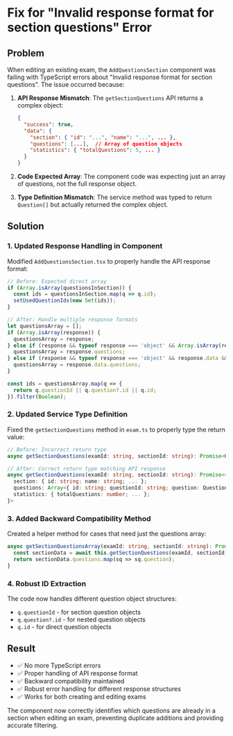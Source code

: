 # Fix for "Invalid response format for section questions" Error

## Problem
When editing an existing exam, the `AddQuestionsSection` component was failing with TypeScript errors about "Invalid response format for section questions". The issue occurred because:

1. **API Response Mismatch**: The `getSectionQuestions` API returns a complex object:
   ```json
   {
     "success": true,
     "data": {
       "section": { "id": "...", "name": "...", ... },
       "questions": [...],  // Array of question objects
       "statistics": { "totalQuestions": 5, ... }
     }
   }
   ```

2. **Code Expected Array**: The component code was expecting just an array of questions, not the full response object.

3. **Type Definition Mismatch**: The service method was typed to return `Question[]` but actually returned the complex object.

## Solution

### 1. Updated Response Handling in Component
Modified `AddQuestionsSection.tsx` to properly handle the API response format:

```typescript
// Before: Expected direct array
if (Array.isArray(questionsInSection)) {
  const ids = questionsInSection.map(q => q.id);
  setUsedQuestionIds(new Set(ids));
}

// After: Handle multiple response formats
let questionsArray = [];
if (Array.isArray(response)) {
  questionsArray = response;
} else if (response && typeof response === 'object' && Array.isArray(response.questions)) {
  questionsArray = response.questions;
} else if (response && typeof response === 'object' && response.data && Array.isArray(response.data.questions)) {
  questionsArray = response.data.questions;
}

const ids = questionsArray.map(q => {
  return q.questionId || q.question?.id || q.id;
}).filter(Boolean);
```

### 2. Updated Service Type Definition
Fixed the `getSectionQuestions` method in `exam.ts` to properly type the return value:

```typescript
// Before: Incorrect return type
async getSectionQuestions(examId: string, sectionId: string): Promise<Question[]>

// After: Correct return type matching API response
async getSectionQuestions(examId: string, sectionId: string): Promise<{
  section: { id: string; name: string; ... };
  questions: Array<{ id: string; questionId: string; question: Question; ... }>;
  statistics: { totalQuestions: number; ... };
}>
```

### 3. Added Backward Compatibility Method
Created a helper method for cases that need just the questions array:

```typescript
async getSectionQuestionsArray(examId: string, sectionId: string): Promise<Question[]> {
  const sectionData = await this.getSectionQuestions(examId, sectionId);
  return sectionData.questions.map(sq => sq.question);
}
```

### 4. Robust ID Extraction
The code now handles different question object structures:
- `q.questionId` - for section question objects
- `q.question?.id` - for nested question objects  
- `q.id` - for direct question objects

## Result
- ✅ No more TypeScript errors
- ✅ Proper handling of API response format
- ✅ Backward compatibility maintained
- ✅ Robust error handling for different response structures
- ✅ Works for both creating and editing exams

The component now correctly identifies which questions are already in a section when editing an exam, preventing duplicate additions and providing accurate filtering.